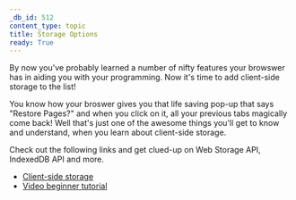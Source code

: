 ```yaml
---
_db_id: 512
content_type: topic
title: Storage Options
ready: True
---
```


By now you've probably learned a number of nifty features your browswer has in aiding you with your programming. Now it's time to add client-side storage to the list!

You know how your broswer gives you that life saving pop-up that says "Restore Pages?" and when you click on it, all your previous tabs magically come back! Well that's just one of the awesome things you'll get to know and understand, when you learn about client-side storage. 

Check out the following links and get clued-up on Web Storage API, IndexedDB API and more.


- [Client-side storage](https://developer.mozilla.org/en-US/docs/Learn/JavaScript/Client-side_web_APIs/Client-side_storage)
- [Video beginner tutorial](https://www.youtube.com/watch?v=gohSZNZ_BLU)